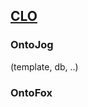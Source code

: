 ## [CLO](https://github.com/BioAssayOntology/BAO/tree/master/developer%20note/external/CLO)
### OntoJog
(template, db, ..)
### OntoFox
